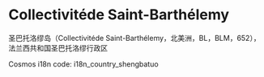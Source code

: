 # Collectivitéde Saint-Barthélemy

圣巴托洛缪岛（Collectivitéde Saint-Barthélemy，北美洲，BL，BLM，652），法兰西共和国圣巴托洛缪行政区

Cosmos i18n code: i18n_country_shengbatuo